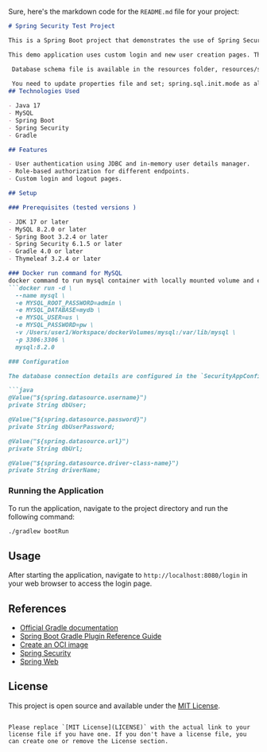 Sure, here's the markdown code for the `README.md` file for your project:

```markdown
# Spring Security Test Project

This is a Spring Boot project that demonstrates the use of Spring Security for authentication and authorization.

This demo application uses custom login and new user creation pages. The application also demonstrates role-based authorization for different endpoints.

 Database schema file is available in the resources folder, resources/schema.sql.
 
 You need to update properties file and set; spring.sql.init.mode as always to create the schema and insert data into the tables. Then you can change it to never. 
## Technologies Used

- Java 17
- MySQL
- Spring Boot
- Spring Security
- Gradle

## Features

- User authentication using JDBC and in-memory user details manager.
- Role-based authorization for different endpoints.
- Custom login and logout pages.

## Setup

### Prerequisites (tested versions )

- JDK 17 or later
- MySQL 8.2.0 or later
- Spring Boot 3.2.4 or later
- Spring Security 6.1.5 or later  
- Gradle 4.0 or later
- Thymeleaf 3.2.4 or later

### Docker run command for MySQL
docker command to run mysql container with locally mounted volume and environment variables
```docker run -d \        
  --name mysql \
  -e MYSQL_ROOT_PASSWORD=admin \
  -e MYSQL_DATABASE=mydb \
  -e MYSQL_USER=us \
  -e MYSQL_PASSWORD=pw \
  -v /Users/user1/Workspace/dockerVolumes/mysql:/var/lib/mysql \
  -p 3306:3306 \
  mysql:8.2.0

### Configuration

The database connection details are configured in the `SecurityAppConfig.java` file. Update the following properties with your database details:

```java
@Value("${spring.datasource.username}")
private String dbUser;

@Value("${spring.datasource.password}")
private String dbUserPassword;

@Value("${spring.datasource.url}")
private String dbUrl;

@Value("${spring.datasource.driver-class-name}")
private String driverName;
```

### Running the Application

To run the application, navigate to the project directory and run the following command:

```bash
./gradlew bootRun
```

## Usage

After starting the application, navigate to `http://localhost:8080/login` in your web browser to access the login page.

## References

- [Official Gradle documentation](https://docs.gradle.org)
- [Spring Boot Gradle Plugin Reference Guide](https://docs.spring.io/spring-boot/docs/3.2.4/gradle-plugin/reference/html/)
- [Create an OCI image](https://docs.spring.io/spring-boot/docs/3.2.4/gradle-plugin/reference/html/#build-image)
- [Spring Security](https://docs.spring.io/spring-boot/docs/3.2.4/reference/htmlsingle/index.html#web.security)
- [Spring Web](https://docs.spring.io/spring-boot/docs/3.2.4/reference/htmlsingle/index.html#web)

## License

This project is open source and available under the [MIT License](LICENSE).
```

Please replace `[MIT License](LICENSE)` with the actual link to your license file if you have one. If you don't have a license file, you can create one or remove the License section.